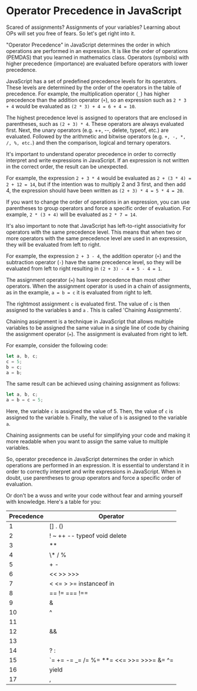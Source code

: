 # Operator Precedence in JavaScript

Scared of assignments? Assignments of your variables? Learning about OPs will set you free of fears. So let's get right into it.

"Operator Precedence" in JavaScript determines the order in which operations are performed in an expression. It is like the order of operations (PEMDAS) that you learned in mathematics class. Operators (symbols) with higher precedence (importance) are evaluated before operators with lower precedence.

JavaScript has a set of predefined precedence levels for its operators. These levels are determined by the order of the operators in the table of precedence. For example, the multiplication operator (`_`) has higher precedence than the addition operator (`+`), so an expression such as `2 * 3 + 4` would be evaluated as `(2 * 3) + 4 = 6 + 4 = 10`.

The highest precedence level is assigned to operators that are enclosed in parentheses, such as `(2 + 3) * 4`. These operators are always evaluated first. Next, the unary operators (e.g. ++, --, delete, typeof, etc.) are evaluated. Followed by the arithmetic and bitwise operators (e.g. `+, -, *, /, %, etc.`) and then the comparison, logical and ternary operators.

It's important to understand operator precedence in order to correctly interpret and write expressions in JavaScript. If an expression is not written in the correct order, the result can be unexpected.

For example, the expression `2 + 3 * 4` would be evaluated as `2 + (3 * 4) = 2 + 12 = 14`, but if the intention was to multiply 2 and 3 first, and then add 4, the expression should have been written as `(2 + 3) * 4 = 5 * 4 = 20`.

If you want to change the order of operations in an expression, you can use parentheses to group operators and force a specific order of evaluation. For example, `2 * (3 + 4)` will be evaluated as `2 * 7 = 14`.

It's also important to note that JavaScript has left-to-right associativity for operators with the same precedence level. This means that when two or more operators with the same precedence level are used in an expression, they will be evaluated from left to right.

For example, the expression `2 + 3 - 4`, the addition operator (`+`) and the subtraction operator (`-`) have the same precedence level, so they will be evaluated from left to right resulting in `(2 + 3) - 4 = 5 - 4 = 1`.

The assignment operator (`=`) has lower precedence than most other operators. When the assignment operator is used in a chain of assignments, as in the example, `a = b = c` it is evaluated from right to left.

The rightmost assignment `c` is evaluated first. The value of `c` is then assigned to the variables `b` and `a` . This is called 'Chaining Assignments'.

Chaining assignment is a technique in JavaScript that allows multiple variables to be assigned the same value in a single line of code by chaining the assignment operator (`=`). The assignment is evaluated from right to left.

For example, consider the following code:

```javascript
let a, b, c;
c = 5;
b = c;
a = b;
```

The same result can be achieved using chaining assignment as follows:

```javascript
let a, b, c;
a = b = c = 5;
```

Here, the variable `c` is assigned the value of 5. Then, the value of `c` is assigned to the variable `b`. Finally, the value of `b` is assigned to the variable `a`.

Chaining assignments can be useful for simplifying your code and making it more readable when you want to assign the same value to multiple variables.

So, operator precedence in JavaScript determines the order in which operations are performed in an expression. It is essential to understand it in order to correctly interpret and write expressions in JavaScript. When in doubt, use parentheses to group operators and force a specific order of evaluation.

Or don't be a wuss and write your code without fear and arming yourself with knowledge. Here's a table for you:

| Precedence | Operator |
| --- | --- |
| 1 | \[\] . () |
| 2 | ! ~ ++ -- typeof void delete |
| 3 | \*\* |
| 4 | \\\* / % |
| 5 | \+ - |
| 6 | &lt;&lt; &gt;&gt; &gt;&gt;&gt; |
| 7 | &lt; &lt;= &gt; &gt;= instanceof in |
| 8 | \== != === !== |
| 9 | & |
| 10 | ^ |
| 11 | | |
| 12 | && |
| 13 | || |
| 14 | ? : |
| 15 | \`= += -= \_= /= %= \*\*= &lt;&lt;= &gt;&gt;= &gt;&gt;&gt;= &= ^= |
| 16 | yield |
| 17 | , |